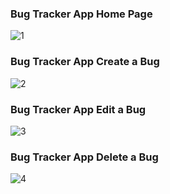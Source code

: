 <h3 text-align:center>Bug Tracker App Home Page </h3>

![1](https://github.com/stefanborcia/BugTrackerApp/assets/98278002/8e0130ab-41f4-45b6-b1ff-860c0f9f5da7)

<h3 text-align:center>Bug Tracker App Create a Bug</h3>

![2](https://github.com/stefanborcia/BugTrackerApp/assets/98278002/9f4b6a6f-cd14-4741-a79b-168738159bca)

<h3 text-align:center>Bug Tracker App Edit a Bug</h3>

![3](https://github.com/stefanborcia/BugTrackerApp/assets/98278002/8c3ebd07-0af9-412e-89af-859f1c34209f)

<h3 text-align:center>Bug Tracker App Delete a Bug</h3>

![4](https://github.com/stefanborcia/BugTrackerApp/assets/98278002/24c9b01f-ce7c-4172-81f8-71bba3d40dbe)
